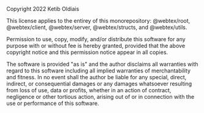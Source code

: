 Copyright 2022 Ketib Oldiais

This license applies to the entirey of this monorepository: @webtex/root, @webtex/client, @webtex/server, @webtex/structs, and @webtex/utils.

Permission to use, copy, modify, and/or distribute this software for any purpose with or without fee is hereby granted, provided that the above copyright notice and this permission notice appear in all copies.

The software is provided "as is" and the author disclaims all warranties with regard to this software including all implied warranties of merchantability and fitness. In no event shall the author be liable for any special, direct, indirect, or consequential damages or any damages whatsoever resulting from loss of use, data or profits, whether in an action of contract, negligence or other tortious action, arising out of or in connection with the use or performance of this software. 